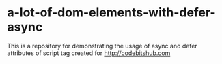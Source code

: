 # a-lot-of-dom-elements-with-defer-async

This is a repository for demonstrating the usage of async and defer attributes of script tag created for 
http://codebitshub.com
